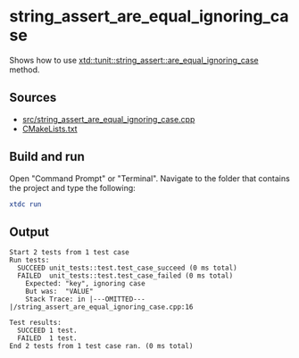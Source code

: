 # string_assert_are_equal_ignoring_case

Shows how to use [xtd::tunit::string_assert::are_equal_ignoring_case](https://gammasoft71.github.io/xtd/reference_guides/latest/classxtd_1_1tunit_1_1string__assert.html#aad86b74256b792f6bb7e752303d94ca4) method.

## Sources

* [src/string_assert_are_equal_ignoring_case.cpp](src/string_assert_are_equal_ignoring_case.cpp)
* [CMakeLists.txt](CMakeLists.txt)

## Build and run

Open "Command Prompt" or "Terminal". Navigate to the folder that contains the project and type the following:

```cmake
xtdc run
```

## Output

```
Start 2 tests from 1 test case
Run tests:
  SUCCEED unit_tests::test.test_case_succeed (0 ms total)
  FAILED  unit_tests::test.test_case_failed (0 ms total)
    Expected: "key", ignoring case
    But was:  "VALUE"
    Stack Trace: in |---OMITTED---|/string_assert_are_equal_ignoring_case.cpp:16

Test results:
  SUCCEED 1 test.
  FAILED  1 test.
End 2 tests from 1 test case ran. (0 ms total)
```
